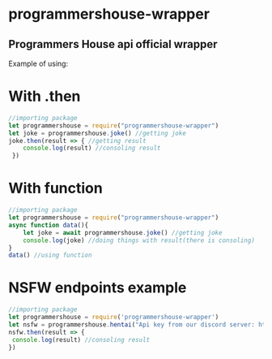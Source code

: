# programmershouse-wrapper
Programmers House api official wrapper
--
Example of using:
# With .then
```js
//importing package
let programmershouse = require("programmershouse-wrapper")
let joke = programmershouse.joke() //getting joke
joke.then(result => { //getting result
    console.log(result) //consoling result
 })
```
# With function
```js
//importing package
let programmershouse = require("programmershouse-wrapper")
async function data(){
    let joke = await programmershouse.joke() //getting joke
    console.log(joke) //doing things with result(there is consoling)
}
data() //using function
```
# NSFW endpoints example
```js
//importing package
let programmershouse = require('programmershouse-wrapper')
let nsfw = programmershouse.hentai("Api key from our discord server: https://discord.gg/gqKbGBWmRz") //getting nsfw(you need key)
nsfw.then(result => {
 console.log(result) //consoling result
})
```
